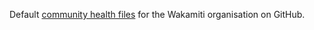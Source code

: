 
Default [community health files](https://docs.github.com/en/communities/setting-up-your-project-for-healthy-contributions/creating-a-default-community-health-file) for the Wakamiti organisation on GitHub. 